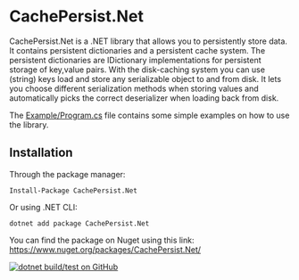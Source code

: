 # CachePersist.Net
CachePersist.Net is a .NET library that allows you to persistently store data. It contains persistent dictionaries and a persistent cache system.
The persistent dictionaries are IDictionary implementations for persistent storage of key,value pairs.
With the disk-caching system you can use (string) keys load and store any serializable object to and from disk. It lets you choose different serialization methods when storing values and automatically picks the correct deserializer when loading back from disk.

The [Example/Program.cs](https://github.com/tomwimmenhove/CachePersist.Net/blob/main/Example/Program.cs) file contains some simple examples on how to use the library.

## Installation

Through the package manager:
```
Install-Package CachePersist.Net
```

Or using .NET CLI:
```
dotnet add package CachePersist.Net
```

You can find the package on Nuget using this link: https://www.nuget.org/packages/CachePersist.Net/

[![dotnet build/test on GitHub](https://github.com/tomwimmenhove/CachePersist.Net/actions/workflows/github-actions-testbuild.yml/badge.svg)](https://github.com/tomwimmenhove/CachePersist.Net/actions/workflows/github-actions-testbuild.yml)
